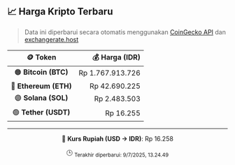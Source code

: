 

<!-- HARGA_KRIPTO -->
## 📈 Harga Kripto Terbaru

> Data ini diperbarui secara otomatis menggunakan [CoinGecko API](https://www.coingecko.com/) dan [exchangerate.host](https://exchangerate.host/)

<div align="center">

| 🪙 Token | 💰 Harga (IDR) |
|:------:|---------------:|
| 🟠 **Bitcoin (BTC)**   | Rp 1.767.913.726 |
| 🔵 **Ethereum (ETH)**  | Rp 42.690.225 |
| 🟣 **Solana (SOL)**    | Rp 2.483.503 |
| 🟢 **Tether (USDT)**   | Rp 16.255 |

---

💱 **Kurs Rupiah (USD → IDR)**: Rp 16.258

🕒 <sub>Terakhir diperbarui: 9/7/2025, 13.24.49</sub>

</div>
<!-- /HARGA_KRIPTO -->